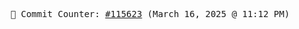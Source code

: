 <p align="center">
    <samp>
        📮 Commit Counter: <a href="https://github.com/Javascript-void0/Javascript-void0/commits/main">#115623</a> (March 16, 2025 @ 11:12 PM)
    </samp>
</p>